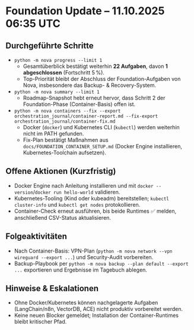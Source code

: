 # Foundation Update – 11.10.2025 06:35 UTC

## Durchgeführte Schritte
- `python -m nova progress --limit 1`
  - Gesamtüberblick bestätigt weiterhin **22 Aufgaben**, davon **1 abgeschlossen** (Fortschritt 5 %).
  - Top-Priorität bleibt der Abschluss der Foundation-Aufgaben von Nova, insbesondere das Backup- & Recovery-System.
- `python -m nova summary --limit 1`
  - Roadmap-Snapshot hebt erneut hervor, dass Schritt 2 der Foundation-Phase (Container-Basis) offen ist.
- `python -m nova containers --fix --export orchestration_journal/container-report.md --fix-export orchestration_journal/container-fix.md`
  - Docker (`docker`) und Kubernetes CLI (`kubectl`) werden weiterhin nicht im PATH gefunden.
  - Fix-Plan bestätigt Maßnahmen aus `docs/FOUNDATION_CONTAINER_SETUP.md` (Docker Engine installieren, Kubernetes-Toolchain aufsetzen).

## Offene Aktionen (Kurzfristig)
- Docker Engine nach Anleitung installieren und mit `docker --version`/`docker run hello-world` validieren.
- Kubernetes-Tooling (Kind oder kubeadm) bereitstellen; `kubectl cluster-info` und `kubectl get nodes` protokollieren.
- Container-Check erneut ausführen, bis beide Runtimes ✅ melden, anschließend CSV-Status aktualisieren.

## Folgeaktivitäten
- Nach Container-Basis: VPN-Plan (`python -m nova network --vpn wireguard --export ...`) und Security-Audit vorbereiten.
- Backup-Playbook per `python -m nova backup --plan default --export ...` exportieren und Ergebnisse im Tagebuch ablegen.

## Hinweise & Eskalationen
- Ohne Docker/Kubernetes können nachgelagerte Aufgaben (LangChain/n8n, VectorDB, ACE) nicht produktiv vorbereitet werden.
- Keine neuen Blocker gemeldet; Installation der Container-Runtimes bleibt kritischer Pfad.
